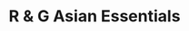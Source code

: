 ---
title: "R & G Asian Essentials"
url: /coffs-harbour/r-und-g-asian-essentials/
shop: Lebensmittel
---